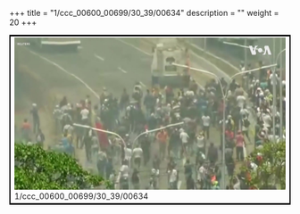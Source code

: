 +++
title = "1/ccc_00600_00699/30_39/00634"
description = ""
weight = 20
+++

<table style="border:2px solid black;max-width:800px;max-height:800px;" 
><tr><td>
<img class="center-fit-jpg"
src="/jpg_/aaa_20190430_NxaOmWaI8sI_00633.jpg">
1/ccc_00600_00699/30_39/00634
</img></td></tr></table>
